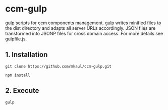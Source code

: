 # ccm-gulp
gulp scripts for ccm components management. gulp writes minified files to the dist directory and adapts all server URLs accordingly. JSON files are transformed into JSONP files for cross domain access. For more details see gulpfile.js.

## 1. Installation

    git clone https://github.com/mkaul/ccm-gulp.git
    
    npm install
    
## 2. Execute
    
    gulp
